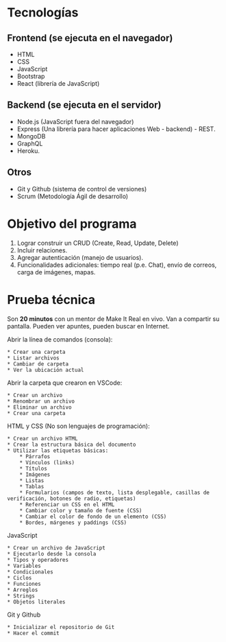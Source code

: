 # Tecnologías

## Frontend (se ejecuta en el navegador)

* HTML
* CSS
* JavaScript
* Bootstrap
* React (librería de JavaScript)

## Backend (se ejecuta en el servidor)

* Node.js (JavaScript fuera del navegador)
* Express (Una librería para hacer aplicaciones Web - backend) - REST.
* MongoDB
* GraphQL
* Heroku.

## Otros

* Git y Github (sistema de control de versiones)
* Scrum (Metodología Ágil de desarrollo)

# Objetivo del programa

1. Lograr construir un CRUD (Create, Read, Update, Delete)
2. Incluir relaciones.
3. Agregar autenticación (manejo de usuarios).
4. Funcionalidades adicionales: tiempo real (p.e. Chat), envío de correos, carga de imágenes, mapas.

# Prueba técnica

Son **20 minutos** con un mentor de Make It Real en vivo. Van a compartir su pantalla. Pueden ver apuntes, pueden buscar en Internet.

Abrir la línea de comandos (consola):

	* Crear una carpeta
	* Listar archivos
	* Cambiar de carpeta
	* Ver la ubicación actual

Abrir la carpeta que crearon en VSCode:

	* Crear un archivo
	* Renombrar un archivo
	* Eliminar un archivo
	* Crear una carpeta

HTML y CSS (No son lenguajes de programación):

	* Crear un archivo HTML
	* Crear la estructura básica del documento
	* Utilizar las etiquetas básicas:
		* Párrafos
		* Vínculos (links)
		* Títulos
		* Imágenes
		* Listas
		* Tablas
		* Formularios (campos de texto, lista desplegable, casillas de verificación, botones de radio, etiquetas)
		* Referenciar un CSS en el HTML
		* Cambiar color y tamaño de fuente (CSS)
		* Cambiar el color de fondo de un elemento (CSS)
		* Bordes, márgenes y paddings (CSS)

JavaScript

	* Crear un archivo de JavaScript
	* Ejecutarlo desde la consola
	* Tipos y operadores
	* Variables
	* Condicionales
	* Ciclos
	* Funciones
	* Arreglos
	* Strings
	* Objetos literales

Git y Github

	* Inicializar el repositorio de Git
	* Hacer el commit
